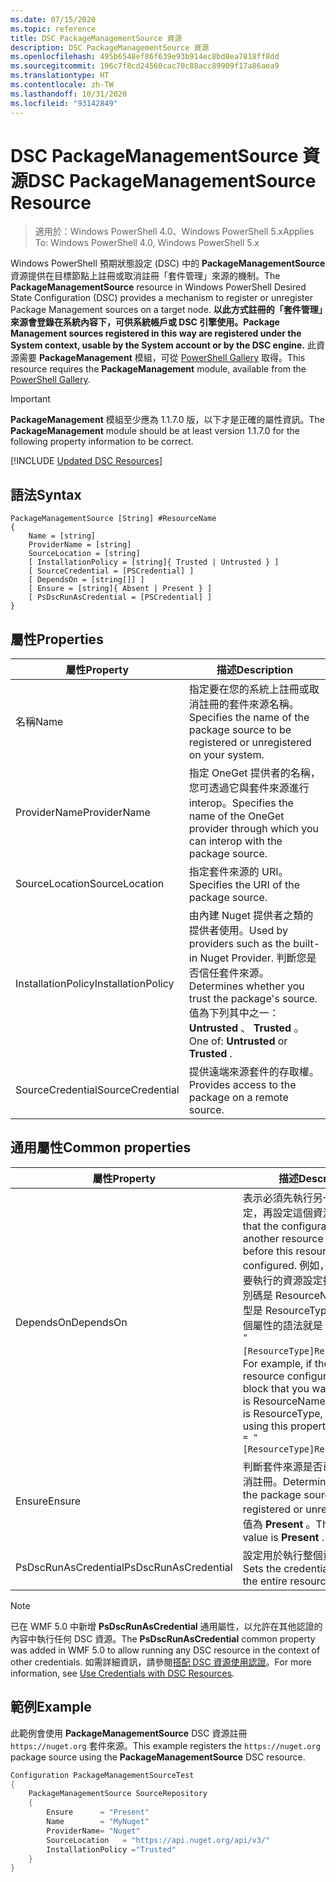 ```yaml
---
ms.date: 07/15/2020
ms.topic: reference
title: DSC PackageManagementSource 資源
description: DSC PackageManagementSource 資源
ms.openlocfilehash: 495b6548ef86f639e93b914ec8bd8ea7818ff8dd
ms.sourcegitcommit: 196c7f8cd24560cac70c88acc89909f17a86aea9
ms.translationtype: HT
ms.contentlocale: zh-TW
ms.lasthandoff: 10/31/2020
ms.locfileid: "93142849"
---
```

# <a name="dsc-packagemanagementsource-resource"></a><span data-ttu-id="c87f9-103">DSC PackageManagementSource 資源</span><span class="sxs-lookup"><span data-stu-id="c87f9-103">DSC PackageManagementSource Resource</span></span>

> <span data-ttu-id="c87f9-104">適用於：Windows PowerShell 4.0、Windows PowerShell 5.x</span><span class="sxs-lookup"><span data-stu-id="c87f9-104">Applies To: Windows PowerShell 4.0, Windows PowerShell 5.x</span></span>

<span data-ttu-id="c87f9-105">Windows PowerShell 預期狀態設定 (DSC) 中的 **PackageManagementSource** 資源提供在目標節點上註冊或取消註冊「套件管理」來源的機制。</span><span class="sxs-lookup"><span data-stu-id="c87f9-105">The **PackageManagementSource** resource in Windows PowerShell Desired State Configuration (DSC) provides a mechanism to register or unregister Package Management sources on a target node.</span></span>
<span data-ttu-id="c87f9-106">**以此方式註冊的「套件管理」來源會登錄在系統內容下，可供系統帳戶或 DSC 引擎使用。**</span><span class="sxs-lookup"><span data-stu-id="c87f9-106">**Package Management sources registered in this way are registered under the System context, usable by the System account or by the DSC engine.**</span></span> <span data-ttu-id="c87f9-107">此資源需要 **PackageManagement** 模組，可從 [PowerShell Gallery](https://PowerShellGallery.com) 取得。</span><span class="sxs-lookup"><span data-stu-id="c87f9-107">This resource requires the **PackageManagement** module, available from the [PowerShell Gallery](https://PowerShellGallery.com).</span></span>

> [!IMPORTANT]
> <span data-ttu-id="c87f9-108">**PackageManagement** 模組至少應為 1.1.7.0 版，以下才是正確的屬性資訊。</span><span class="sxs-lookup"><span data-stu-id="c87f9-108">The **PackageManagement** module should be at least version 1.1.7.0 for the following property information to be correct.</span></span>

[!INCLUDE [Updated DSC Resources](../../../../../includes/dsc-resources.md)]

## <a name="syntax"></a><span data-ttu-id="c87f9-109">語法</span><span class="sxs-lookup"><span data-stu-id="c87f9-109">Syntax</span></span>

```Syntax
PackageManagementSource [String] #ResourceName
{
    Name = [string]
    ProviderName = [string]
    SourceLocation = [string]
    [ InstallationPolicy = [string]{ Trusted | Untrusted } ]
    [ SourceCredential = [PSCredential] ]
    [ DependsOn = [string[]] ]
    [ Ensure = [string]{ Absent | Present } ]
    [ PsDscRunAsCredential = [PSCredential] ]
}
```

## <a name="properties"></a><span data-ttu-id="c87f9-110">屬性</span><span class="sxs-lookup"><span data-stu-id="c87f9-110">Properties</span></span>

|<span data-ttu-id="c87f9-111">屬性</span><span class="sxs-lookup"><span data-stu-id="c87f9-111">Property</span></span> |<span data-ttu-id="c87f9-112">描述</span><span class="sxs-lookup"><span data-stu-id="c87f9-112">Description</span></span> |
|---|---|
|<span data-ttu-id="c87f9-113">名稱</span><span class="sxs-lookup"><span data-stu-id="c87f9-113">Name</span></span> |<span data-ttu-id="c87f9-114">指定要在您的系統上註冊或取消註冊的套件來源名稱。</span><span class="sxs-lookup"><span data-stu-id="c87f9-114">Specifies the name of the package source to be registered or unregistered on your system.</span></span> |
|<span data-ttu-id="c87f9-115">ProviderName</span><span class="sxs-lookup"><span data-stu-id="c87f9-115">ProviderName</span></span> |<span data-ttu-id="c87f9-116">指定 OneGet 提供者的名稱，您可透過它與套件來源進行 interop。</span><span class="sxs-lookup"><span data-stu-id="c87f9-116">Specifies the name of the OneGet provider through which you can interop with the package source.</span></span> |
|<span data-ttu-id="c87f9-117">SourceLocation</span><span class="sxs-lookup"><span data-stu-id="c87f9-117">SourceLocation</span></span> |<span data-ttu-id="c87f9-118">指定套件來源的 URI。</span><span class="sxs-lookup"><span data-stu-id="c87f9-118">Specifies the URI of the package source.</span></span> |
|<span data-ttu-id="c87f9-119">InstallationPolicy</span><span class="sxs-lookup"><span data-stu-id="c87f9-119">InstallationPolicy</span></span> |<span data-ttu-id="c87f9-120">由內建 Nuget 提供者之類的提供者使用。</span><span class="sxs-lookup"><span data-stu-id="c87f9-120">Used by providers such as the built-in Nuget Provider.</span></span> <span data-ttu-id="c87f9-121">判斷您是否信任套件來源。</span><span class="sxs-lookup"><span data-stu-id="c87f9-121">Determines whether you trust the package's source.</span></span> <span data-ttu-id="c87f9-122">值為下列其中之一： **Untrusted** 、 **Trusted** 。</span><span class="sxs-lookup"><span data-stu-id="c87f9-122">One of: **Untrusted** or **Trusted** .</span></span> |
|<span data-ttu-id="c87f9-123">SourceCredential</span><span class="sxs-lookup"><span data-stu-id="c87f9-123">SourceCredential</span></span> |<span data-ttu-id="c87f9-124">提供遠端來源套件的存取權。</span><span class="sxs-lookup"><span data-stu-id="c87f9-124">Provides access to the package on a remote source.</span></span> |

## <a name="common-properties"></a><span data-ttu-id="c87f9-125">通用屬性</span><span class="sxs-lookup"><span data-stu-id="c87f9-125">Common properties</span></span>

|<span data-ttu-id="c87f9-126">屬性</span><span class="sxs-lookup"><span data-stu-id="c87f9-126">Property</span></span> |<span data-ttu-id="c87f9-127">描述</span><span class="sxs-lookup"><span data-stu-id="c87f9-127">Description</span></span> |
|---|---|
|<span data-ttu-id="c87f9-128">DependsOn</span><span class="sxs-lookup"><span data-stu-id="c87f9-128">DependsOn</span></span> |<span data-ttu-id="c87f9-129">表示必須先執行另一個資源的設定，再設定這個資源。</span><span class="sxs-lookup"><span data-stu-id="c87f9-129">Indicates that the configuration of another resource must run before this resource is configured.</span></span> <span data-ttu-id="c87f9-130">例如，如果第一個想要執行的資源設定指令碼區塊識別碼是 ResourceName，而其類型是 ResourceType，則使用這個屬性的語法就是 `DependsOn = "[ResourceType]ResourceName"`。</span><span class="sxs-lookup"><span data-stu-id="c87f9-130">For example, if the ID of the resource configuration script block that you want to run first is ResourceName and its type is ResourceType, the syntax for using this property is `DependsOn = "[ResourceType]ResourceName"`.</span></span> |
|<span data-ttu-id="c87f9-131">Ensure</span><span class="sxs-lookup"><span data-stu-id="c87f9-131">Ensure</span></span> |<span data-ttu-id="c87f9-132">判斷套件來源是否已註冊或已取消註冊。</span><span class="sxs-lookup"><span data-stu-id="c87f9-132">Determines whether the package source is to be registered or unregistered.</span></span> <span data-ttu-id="c87f9-133">預設值為 **Present** 。</span><span class="sxs-lookup"><span data-stu-id="c87f9-133">The default value is **Present** .</span></span> |
|<span data-ttu-id="c87f9-134">PsDscRunAsCredential</span><span class="sxs-lookup"><span data-stu-id="c87f9-134">PsDscRunAsCredential</span></span> |<span data-ttu-id="c87f9-135">設定用於執行整個資源的認證。</span><span class="sxs-lookup"><span data-stu-id="c87f9-135">Sets the credential for running the entire resource as.</span></span> |

> [!NOTE]
> <span data-ttu-id="c87f9-136">已在 WMF 5.0 中新增 **PsDscRunAsCredential** 通用屬性，以允許在其他認證的內容中執行任何 DSC 資源。</span><span class="sxs-lookup"><span data-stu-id="c87f9-136">The **PsDscRunAsCredential** common property was added in WMF 5.0 to allow running any DSC resource in the context of other credentials.</span></span> <span data-ttu-id="c87f9-137">如需詳細資訊，請參閱[搭配 DSC 資源使用認證](../../../configurations/runasuser.md)。</span><span class="sxs-lookup"><span data-stu-id="c87f9-137">For more information, see [Use Credentials with DSC Resources](../../../configurations/runasuser.md).</span></span>

## <a name="example"></a><span data-ttu-id="c87f9-138">範例</span><span class="sxs-lookup"><span data-stu-id="c87f9-138">Example</span></span>

<span data-ttu-id="c87f9-139">此範例會使用 **PackageManagementSource** DSC 資源註冊 `https://nuget.org` 套件來源。</span><span class="sxs-lookup"><span data-stu-id="c87f9-139">This example registers the `https://nuget.org` package source using the **PackageManagementSource** DSC resource.</span></span>

```powershell
Configuration PackageManagementSourceTest
{
    PackageManagementSource SourceRepository
    {
        Ensure      = "Present"
        Name        = "MyNuget"
        ProviderName= "Nuget"
        SourceLocation   = "https://api.nuget.org/api/v3/"
        InstallationPolicy ="Trusted"
    }
}
```
